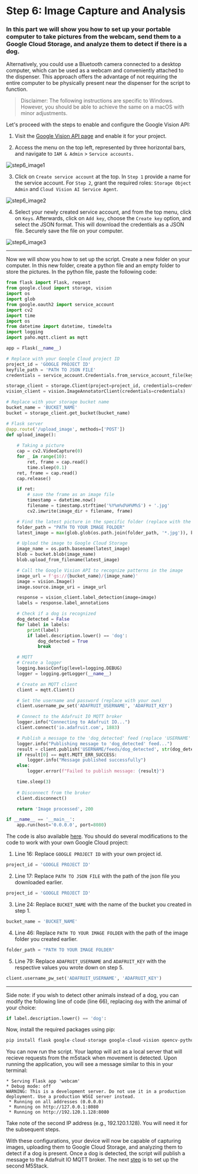 # Step 6: Image Capture and Analysis

### In this part we will show you how to set up your portable computer to take pictures from the webcam, send them to a Google Cloud Storage, and analyze them to detect if there is a dog. 

Alternatively, you could use a Bluetooth camera connected to a desktop computer, which can be used as a webcam and conveniently attached to the dispenser. This approach offers the advantage of not requiring the entire computer to be physically present near the dispenser for the script to function.

> Disclaimer: The following instructions are specific to Windows. However, you should be able to achieve the same on a macOS with minor adjustments.

Let's proceed with the steps to enable and configure the Google Vision API:

1. Visit the [Google Vision API page](https://console.cloud.google.com/marketplace/product/google/vision.googleapis.com) and enable it for your project.

2. Access the menu on the top left, represented by three horizontal bars, and navigate to `IAM & Admin` > `Service accounts.` 

![step6_image1](https://github.com/stefarine/smart_food_dispenser/assets/114418718/7e0e565e-fd06-420e-8193-c899e7e88554)

3. Click on `Create service account` at the top. In `Step 1` provide a name for the service account. For `Step 2`, grant the required roles: `Storage Object Admin` and `Cloud Vision AI Service Agent`.

![step6_image2](https://github.com/stefarine/smart_food_dispenser/assets/114418718/b4514f5d-8f84-4fa0-8d70-6687656e26f8)

4. Select your newly created service account, and from the top menu, click on `Keys`. Afterwards, click on `Add key`, choose the `Create key` option, and select the JSON format. This will download the credentials as a JSON file. Securely save the file on your computer. 

![step6_image3](https://github.com/stefarine/smart_food_dispenser/assets/114418718/104e9e74-83d4-4111-89ca-304fb2fd9c90)

---
Now we will show you how to set up the script. Create a new folder on your computer. In this new folder, create a python file and an empty folder to store the pictures. In the python file, paste the following code: 
```python
from flask import Flask, request
from google.cloud import storage, vision
import os
import glob
from google.oauth2 import service_account
import cv2
import time
import os
from datetime import datetime, timedelta
import logging
import paho.mqtt.client as mqtt

app = Flask(__name__)

# Replace with your Google Cloud project ID
project_id = 'GOOGLE PROJECT ID'
keyfile_path = 'PATH TO JSON FILE'
credentials = service_account.Credentials.from_service_account_file(keyfile_path)

storage_client = storage.Client(project=project_id, credentials=credentials)
vision_client = vision.ImageAnnotatorClient(credentials=credentials)

# Replace with your storage bucket name
bucket_name = 'BUCKET_NAME'
bucket = storage_client.get_bucket(bucket_name)

# Flask server
@app.route('/upload_image', methods=['POST'])
def upload_image():
    
    # Taking a picture
    cap = cv2.VideoCapture(0)
    for _ in range(10):
        ret, frame = cap.read()
        time.sleep(0.1)
    ret, frame = cap.read()
    cap.release()

    if ret:
        # save the frame as an image file
        timestamp = datetime.now()
        filename = timestamp.strftime('%Y%m%d%H%M%S') + '.jpg'
        cv2.imwrite(image_dir + filename, frame)

    # Find the latest picture in the specific folder (replace with the actual folder path)
    folder_path = "PATH TO YOUR IMAGE FOLDER"
    latest_image = max(glob.glob(os.path.join(folder_path, '*.jpg')), key=os.path.getctime)

    # Upload the image to Google Cloud Storage
    image_name = os.path.basename(latest_image)
    blob = bucket.blob(image_name)
    blob.upload_from_filename(latest_image)

    # Call the Google Vision API to recognize patterns in the image
    image_url = f'gs://{bucket_name}/{image_name}'
    image = vision.Image()
    image.source.image_uri = image_url

    response = vision_client.label_detection(image=image)
    labels = response.label_annotations

    # Check if a dog is recognized
    dog_detected = False
    for label in labels:
        print(label)
        if label.description.lower() == 'dog':
            dog_detected = True
            break

    # MQTT
    # Create a logger
    logging.basicConfig(level=logging.DEBUG)
    logger = logging.getLogger(__name__)

    # Create an MQTT client
    client = mqtt.Client()

    # Set the username and password (replace with your own)
    client.username_pw_set('ADAFRUIT_USERNAME', 'ADAFRUIT_KEY')

    # Connect to the Adafruit IO MQTT broker
    logger.info("Connecting to Adafruit IO...")
    client.connect('io.adafruit.com', 1883)

    # Publish a message to the 'dog_detected' feed (replace 'USERNAME' with your own)
    logger.info("Publishing message to 'dog_detected' feed...")
    result = client.publish('USERNAME/feeds/dog_detected', str(dog_detected))
    if result[0] == mqtt.MQTT_ERR_SUCCESS:
        logger.info("Message published successfully")
    else:
        logger.error(f"Failed to publish message: {result}")

    time.sleep(3)
    
    # Disconnect from the broker
    client.disconnect()

    return 'Image processed', 200

if __name__ == '__main__':
    app.run(host='0.0.0.0', port=8080)
```
The code is also available [here](https://github.com/stefarine/smart_food_dispenser/blob/main/Code/Local/webcam.py). 
You should do several modifications to the code to work with your own Google Cloud project:
1. Line 16: Replace `GOOGLE PROJECT ID` with your own project id.
```python 
project_id = 'GOOGLE PROJECT ID'
```
2. Line 17: Replace `PATH TO JSON FILE` with the path of the json file you downloaded earlier.
```python 
project_id = 'GOOGLE PROJECT ID'
```
3. Line 24: Replace `BUCKET_NAME` with the name of the bucket you created in step 1.
```python 
bucket_name = 'BUCKET_NAME'
```
4. Line 46: Replace `PATH TO YOUR IMAGE FOLDER` with the path of the image folder you created earlier.
```python 
folder_path = "PATH TO YOUR IMAGE FOLDER"
```
5. Line 79: Replace `ADAFRUIT_USERNAME` and  `ADAFRUIT_KEY` with the respective values you wrote down on step 5.
```python 
client.username_pw_set('ADAFRUIT_USERNAME', 'ADAFRUIT_KEY')
```  
---
Side note: if you wish to detect other animals instead of a dog, you can modify the following line of code (line 66), replacing `dog` with the animal of your choice:
```python 
if label.description.lower() == 'dog':
```  

Now, install the required packages using pip:
```python 
pip install flask google-cloud-storage google-cloud-vision opencv-python paho-mqtt
``` 
You can now run the script. Your laptop will act as a local server that will recieve requests from the m5stack when movement is detected. 
Upon running the application, you will see a message similar to this in your terminal:
```
* Serving Flask app 'webcam'
* Debug mode: off
WARNING: This is a development server. Do not use it in a production deployment. Use a production WSGI server instead.
 * Running on all addresses (0.0.0.0)
 * Running on http://127.0.0.1:8080
 * Running on http://192.120.1.128:8080
 ```
 Take note of the second IP address (e.g., 192.120.1.128). You will need it for the subsequent steps.
 
With these configurations, your device will now be capable of capturing images, uploading them to Google Cloud Storage, and analyzing them to detect if a dog is present. Once a dog is detected, the script will publish a message to the Adafruit IO MQTT broker. The next [step](https://github.com/stefarine/smart_food_dispenser/blob/main/Deployment/step7.md) is to set up the second M5Stack.
